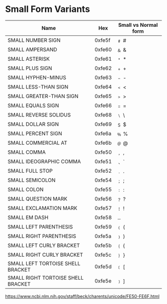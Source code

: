 # Small Form Variants

Name                              | Hex  | Small vs Normal form
----------------------------------|------|---------------------
SMALL NUMBER SIGN                 |0xfe5f| ﹟      #
SMALL AMPERSAND                   |0xfe60| ﹠      &
SMALL ASTERISK                    |0xfe61| ﹡      *
SMALL PLUS SIGN                   |0xfe62| ﹢      +
SMALL HYPHEN-MINUS                |0xfe63| ﹣      -
SMALL LESS-THAN SIGN              |0xfe64| ﹤      <
SMALL GREATER-THAN SIGN           |0xfe65| ﹥      >
SMALL EQUALS SIGN                 |0xfe66| ﹦      =
SMALL REVERSE SOLIDUS             |0xfe68| ﹨      \
SMALL DOLLAR SIGN                 |0xfe69| ﹩      $
SMALL PERCENT SIGN                |0xfe6a| ﹪      %
SMALL COMMERCIAL AT               |0xfe6b| ﹫      @
SMALL COMMA                       |0xfe50| ﹐      ,
SMALL IDEOGRAPHIC COMMA           |0xfe51| ﹑      `
SMALL FULL STOP                   |0xfe52| ﹒      .
SMALL SEMICOLON                   |0xfe54| ﹔      ;
SMALL COLON                       |0xfe55| ﹕      :
SMALL QUESTION MARK               |0xfe56| ﹖      ?
SMALL EXCLAMATION MARK            |0xfe57| ﹗      !
SMALL EM DASH                     |0xfe58| ﹘
SMALL LEFT PARENTHESIS            |0xfe59| ﹙      (
SMALL RIGHT PARENTHESIS           |0xfe5a| ﹚      )
SMALL LEFT CURLY BRACKET          |0xfe5b| ﹛      {
SMALL RIGHT CURLY BRACKET         |0xfe5c| ﹜      }
SMALL LEFT TORTOISE SHELL BRACKET |0xfe5d| ﹝      [
SMALL RIGHT TORTOISE SHELL BRACKET|0xfe5e| ﹞      ]



https://www.ncbi.nlm.nih.gov/staff/beck/charents/unicode/FE50-FE6F.html
